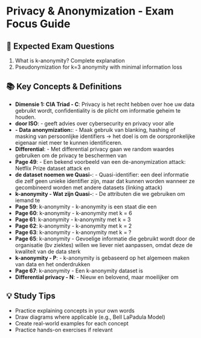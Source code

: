 # Privacy & Anonymization - Exam Focus Guide

## 🎯 Expected Exam Questions
1. What is k-anonymity? Complete explanation
2. Pseudonymization for k=3 anonymity with minimal information loss

## 📚 Key Concepts & Definitions
- **Dimensie 1: CIA Triad - C**: Privacy is het recht hebben over hoe uw data gebruikt wordt, confidentiality is de plicht om informatie geheim te houden.
- **door ISO**: - geeft advies over cybersecurity en privacy voor alle
- **- Data anonymization:**: - Maak gebruik van blanking, hashing of masking van persoonlijke identifiers -> het doel is om de oorspronkelijke eigenaar niet meer te kunnen identificeren.
- **Differential**: - Met differential privacy gaan we random waardes gebruiken om de privacy te beschermen van
- **Page 49**: - Een bekend voorbeeld van een de-anonymization attack: Netflix Prize dataset attack en
- **de dataset noemen we Quasi-**: - Quasi-identifier: een deel informatie die zelf geen unieke identifier zijn, maar dat kunnen worden wanneer ze gecombineerd worden met andere datasets (linking attack)
- **k-anonymity - Wat zijn Quasi-**: - De attributen die we gebruiken om iemand te
- **Page 59**: k-anonymity - k-anonymity is een staat die een
- **Page 60**: k-anonymity - k-anonymity met k = 6
- **Page 61**: k-anonymity - k-anonymity met k = 3
- **Page 62**: k-anonymity - k-anonymity met k = 2
- **Page 63**: k-anonymity - k-anonymity met k = ?
- **Page 65**: k-anonymity - Gevoelige informatie die gebruikt wordt door de organisatie (bv ziektes) willen we liever niet aanpassen, omdat deze de kwaliteit van de data sterk
- **k-anonymity - P**: - k-anonymity is gebaseerd op het algemeen maken van data en het onderdrukken
- **Page 67**: k-anonymity - Een k-anonymity dataset is
- **Differential privacy - N**: - Nieuw en belovend, maar moeilijker om

## 💡 Study Tips
- Practice explaining concepts in your own words
- Draw diagrams where applicable (e.g., Bell LaPadula Model)
- Create real-world examples for each concept
- Practice hands-on exercises if relevant
